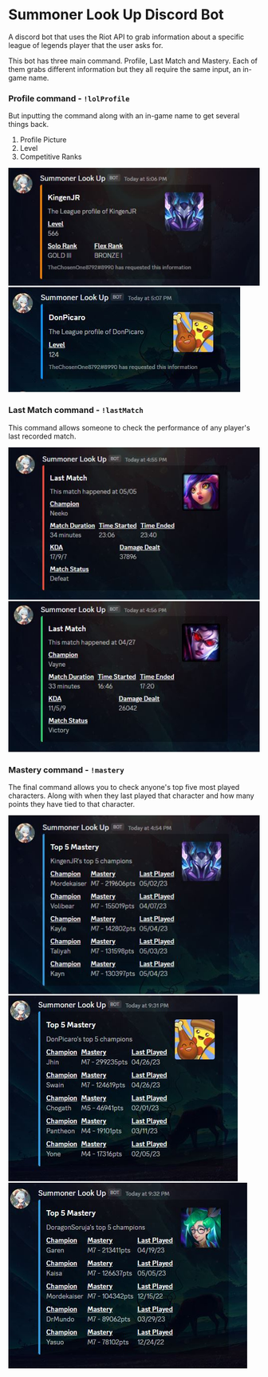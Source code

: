 # Summoner Look Up Discord Bot

A discord bot that uses the Riot API to grab information about a specific league of legends player that the user asks for.

This bot has three main command. Profile, Last Match and Mastery. Each of them grabs different information but they all require the same input, an in-game name.

### Profile command - `!lolProfile`
But inputting the command along with an in-game name to get several things back.
1. Profile Picture
2. Level
3. Competitive Ranks

![profile command example 1](./Pictures/first_command_example_1.JPG)
![profile command example 2](./Pictures/first_command_example_2.JPG)

### Last Match command - `!lastMatch`
This command allows someone to check the performance of any player's last recorded match.

![last match command example 1](./Pictures/second_command_example_1.JPG)
![last match command example 2](./Pictures/second_command_example_2.JPG)

### Mastery command - `!mastery`
The final command allows you to check anyone's top five most played characters. Along with when they last played that character and how many points they have tied to that character.

![mastery command example 1](./Pictures/third_command_example_1.JPG)
![mastery command example 2](./Pictures/third_command_example_3.JPG)
![mastery command example 3](./Pictures/third_command_example_4.JPG)
